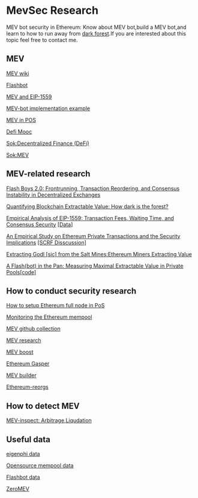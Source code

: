 # MevSec Research
MEV bot security in Ethereum: Know about MEV bot,build a MEV bot,and learn to how to run away from [dark forest](https://www.paradigm.xyz/2020/08/ethereum-is-a-dark-forest).If you are interested about this topic feel free to contact me.

##  MEV 

[MEV wiki](https://www.mev.wiki/attack-examples/liquidations)

[Flashbot](https://docs.flashbots.net/)

[MEV and EIP-1559](https://hackmd.io/@flashbots/MEV-1559)

[MEV-bot implementation example](https://github.com/flashbots/ethers-provider-flashbots-bundle#example)

[MEV in POS](https://hackmd.io/@flashbots/mev-in-eth2)

[Defi Mooc](https://rdi.berkeley.edu/berkeley-defi/f22)

[Sok:Decentralized Finance (DeFi)](https://arxiv.org/pdf/2101.08778.pdf)

[Sok:MEV](https://arxiv.org/pdf/2212.05111.pdf)

## MEV-related research


[Flash Boys 2.0: Frontrunning, Transaction Reordering, and Consensus Instability in Decentralized Exchanges](http://arxiv.org/abs/1904.05234)

[Quantifying Blockchain Extractable Value: How dark is the forest?](http://arxiv.org/abs/2101.05511)

[Empirical Analysis of EIP-1559: Transaction Fees, Waiting Time, and Consensus Security](https://arxiv.org/pdf/2201.05574.pdf) [[Data]](https://github.com/d3centralized/eip-1559-empirical-study)

[An Empirical Study on Ethereum Private Transactions and the Security Implications](https://arxiv.org/abs/2208.02858) [[SCRF Disscussion]](https://www.smartcontractresearch.org/t/research-summary-an-empirical-study-on-ethereum-private-transactions-and-the-security-implications/2254)

[Extracting Godl [sic] from the Salt Mines:Ethereum Miners Extracting Value](https://arxiv.org/pdf/2203.15930.pdf)

[A Flash(bot) in the Pan: Measuring Maximal Extractable Value in Private Pools](https://arxiv.org/abs/2206.04185)[[code]](https://github.com/a-flashbot-in-the-pan/a-flashbot-in-the-pan)



## How to conduct security research 

[How to setup Ethereum full node in PoS](https://docs.prylabs.network/docs/install/install-with-script)

[Monitoring the Ethereum mempool](https://github.com/0xpanoramix/eth-mempool-listener-go)

[MEV github collection](https://github.com/topics/mev)

[MEV research](https://github.com/flashbots/mev-research)

[MEV boost](https://github.com/flashbots/mev-boost/wiki/Research#open-questions)

[Ethereum Gasper](https://learnblockchain.cn/article/4778#block%E8%8E%B7%E5%BE%972/3%E7%A5%A8%E7%9A%84%E6%A6%82%E7%8E%87)

[MEV builder](https://etherscan.io/accounts/label/mev-builder)

[Ethereum-reorgs](https://www.paradigm.xyz/2021/07/ethereum-reorgs-after-the-merge)


## How to detect MEV

[MEV-inspect: Arbitrage,Liqudation](https://github.com/flashbots/mev-inspect-py)


## Useful data 

[eigenphi data](https://eigenphi.io/)

[Opensource mempool data](http://147.135.6.228/)

[Flashbot data](https://blocks.flashbots.net/)

[ZeroMEV](https://www.zeromev.org/)
